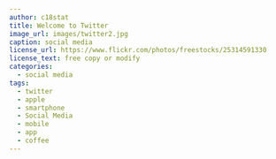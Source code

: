 ```yaml
---
author: c18stat
title: Welcome to Twitter
image_url: images/twitter2.jpg
caption: social media
license_url: https://www.flickr.com/photos/freestocks/25314591330
license_text: free copy or modify
categories:
  - social media
tags:
  - twitter
  - apple
  - smartphone
  - Social Media
  - mobile
  - app
  - coffee
---
```

